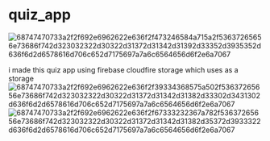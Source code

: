 # quiz_app
![68747470733a2f2f692e6962622e636f2f473246584a715a2f53637265656e73686f742d323032322d30322d31372d31342d31392d33352d3935352d636f6d2d6578616d706c652d7175697a7a6c6564656d6f2e6a7067](https://user-images.githubusercontent.com/101545038/236959673-fdb73917-bb57-4640-93c3-0141cd7a26ab.jpg)

i made this quiz app using firebase cloudfire storage which uses as a storage 
![68747470733a2f2f692e6962622e636f2f39334368575a502f53637265656e73686f742d323032322d30322d31372d31342d31382d33302d3431302d636f6d2d6578616d706c652d7175697a7a6c6564656d6f2e6a7067](https://user-images.githubusercontent.com/101545038/236959694-8c9a37bd-4494-4b10-ab31-96644bddc3d4.jpg)
![68747470733a2f2f692e6962622e636f2f67333232367a782f53637265656e73686f742d323032322d30322d31372d31342d31382d35372d3933322d636f6d2d6578616d706c652d7175697a7a6c6564656d6f2e6a7067](https://user-images.githubusercontent.com/101545038/236959701-6ada62bb-6f8b-4cba-94a5-512ecc61de95.jpg)
